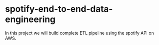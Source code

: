 # spotify-end-to-end-data-engineering
In this project we will build complete ETL pipeline using the spotify API on AWS.
